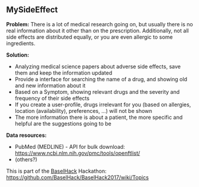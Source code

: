 ## MySideEffect


**Problem:**
There is a lot of medical research going on, but usually there is no real information about it other than on the prescription. Additionally, not all side effects are distributed equally, or you are even allergic to some ingredients.

**Solution:**
* Analyzing medical science papers about adverse side effects, save them and keep the information updated
* Provide a interface for searching the name of a drug, and showing old and new information about it
* Based on a Symptom, showing relevant drugs and the severity and frequency of their side effects
* If you create a user-profile, drugs irrelevant for you (based on allergies, location (availability), preferences, ...) will not be shown
* The more information there is about a patient, the more specific and helpful are the suggestions going to be


**Data resources:**
* PubMed (MEDLINE) - API for bulk download: https://www.ncbi.nlm.nih.gov/pmc/tools/openftlist/
* (others?)


This is part of the [BaselHack](baselhack.ch) Hackathon: https://github.com/BaselHack/BaselHack2017/wiki/Topics 
